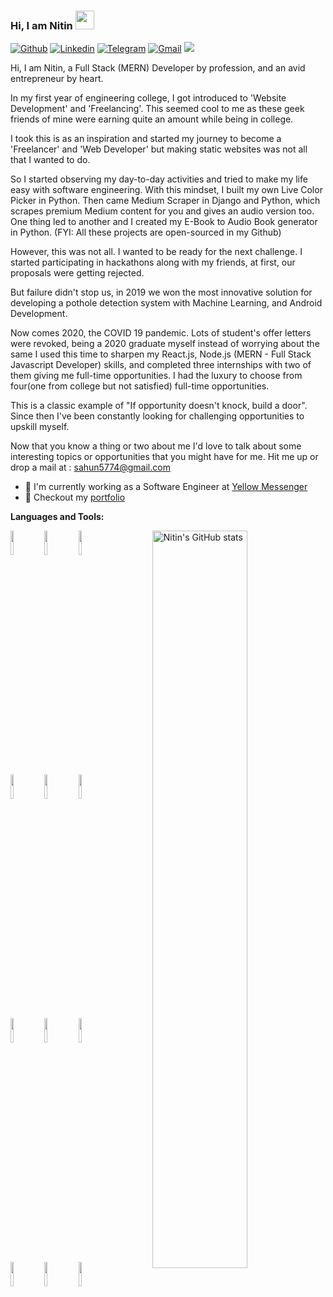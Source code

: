 ### Hi, I am Nitin <img src="https://raw.githubusercontent.com/MartinHeinz/MartinHeinz/master/wave.gif" width="30px">
[![Github](https://img.shields.io/badge/-Github-000?style=flat&logo=Github&logoColor=white)](https://github.com/sudonitin)
[![Linkedin](https://img.shields.io/badge/-LinkedIn-blue?style=flat&logo=Linkedin&logoColor=white)](https://www.linkedin.com/in/sudonitin/)
[![Telegram](https://img.shields.io/badge/-Telegram-blue?style=flat&logo=Telegram&logoColor=white)](https://t.me/sudonitin)
[![Gmail](https://img.shields.io/badge/-Gmail-c14438?style=flat&logo=Gmail&logoColor=white)](mailto:sahun5774@gmail.com)
![](https://komarev.com/ghpvc/?username=sudonitin&color=blue&style=flat-square&label=Profile+visitors)

Hi, I am Nitin, a Full Stack (MERN) Developer by profession, and an avid entrepreneur by heart.

In my first year of engineering college, I got introduced to 'Website Development' and 'Freelancing'. This seemed cool to me as these geek friends of mine were earning quite an amount while being in college.

I took this is as an inspiration and started my journey to become a 'Freelancer' and 'Web Developer' but making static websites was not all that I wanted to do.

So I started observing my day-to-day activities and tried to make my life easy with software engineering. With this mindset, I built my own Live Color Picker in Python. Then came Medium Scraper in Django and Python, which scrapes premium Medium content for you and gives an audio version too. One thing led to another and I created my E-Book to Audio Book generator in Python.
(FYI: All these projects are open-sourced in my Github)

However, this was not all. I wanted to be ready for the next challenge. I started participating in hackathons along with my friends, at first, our proposals were getting rejected.

But failure didn't stop us, in 2019 we won the most innovative solution for developing a pothole detection system with Machine Learning, and Android Development.

Now comes 2020, the COVID 19 pandemic. Lots of student's offer letters were revoked, being a 2020 graduate myself instead of worrying about the same I used this time to sharpen my React.js, Node.js (MERN - Full Stack Javascript Developer) skills, and completed three internships with two of them giving me full-time opportunities. I had the luxury to choose from four(one from college but not satisfied) full-time opportunities.

This is a classic example of "If opportunity doesn't knock, build a door". Since then I've been constantly looking for challenging opportunities to upskill myself.

Now that you know a thing or two about me I'd love to talk about some interesting topics or opportunities that you might have for me.
Hit me up or drop a mail at : sahun5774@gmail.com 

- 🏢 I'm currently working as a Software Engineer at [Yellow Messenger](https://github.com/newfangadmin/)
- 🎨 Checkout my [portfolio](https://sudonitin.netlify.com/)


**Languages and Tools:** 
<p>
  <a href="https://github.com/sudonitin">
    <img align="right" width="55%" src="https://github-readme-stats.vercel.app/api?username=sudonitin&show_icons=true&line_height=27&count_private=true&include_all_commits=true" alt="Nitin's GitHub stats"/>
</a>
  <code><img width="10%" src="https://www.vectorlogo.zone/logos/mongodb/mongodb-ar21.svg"></code>
  <code><img width="10%" src="https://www.vectorlogo.zone/logos/expressjs/expressjs-ar21.svg"></code>
  <code><img width="10%" src="https://www.vectorlogo.zone/logos/reactjs/reactjs-ar21.svg"></code>
  <br />
  <code><img width="10%" src="https://www.vectorlogo.zone/logos/nodejs/nodejs-ar21.svg"></code>
  <code><img width="10%" src="https://www.vectorlogo.zone/logos/netlify/netlify-ar21.svg"></code>
  <code><img width="10%" src="https://www.vectorlogo.zone/logos/python/python-ar21.svg"></code>
  <br />
  <code><img width="10%" src="https://www.vectorlogo.zone/logos/djangoproject/djangoproject-ar21.svg"></code>
  <code><img width="10%" src="https://www.vectorlogo.zone/logos/nginx/nginx-ar21.svg"></code>
  <code><img width="10%" src="https://www.vectorlogo.zone/logos/heroku/heroku-ar21.svg"></code>
  <br />
  <code><img width="10%" src="https://www.vectorlogo.zone/logos/digitalocean/digitalocean-ar21.svg"></code>
  <code><img width="10%" src="https://www.vectorlogo.zone/logos/npmjs/npmjs-ar21.svg"></code>
  <code><img width="10%" src="https://www.vectorlogo.zone/logos/git-scm/git-scm-ar21.svg"></code>
</p>


<!--
**sudonitin/sudonitin** is a ✨ _special_ ✨ repository because its `README.md` (this file) appears on your GitHub profile.

Here are some ideas to get you started:

- 🔭 I’m currently working on ...
- 🌱 I’m currently learning ...
- 👯 I’m looking to collaborate on ...
- 🤔 I’m looking for help with ...
- 💬 Ask me about ...
- 📫 How to reach me: ...
- 😄 Pronouns: ...
- ⚡ Fun fact: ...
-->
